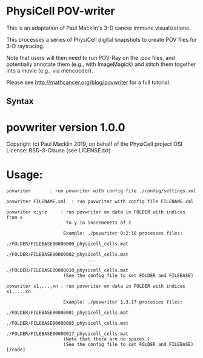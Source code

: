 # PhysiCell POV-writer

This is an adaptation of Paul Macklin's 3-D cancer immune visualizations.

This processes a series of PhysiCell digital snapshots to create POV files for 3-D raytracing.

Note that users will then need to run POV-Ray on the .pov files, and potentially annotate them (e.g., with ImageMagick) and stitch them together into a movie (e.g., via mencocder). 

Please see http://mathcancer.org/blog/povwriter for a full tutorial. 

## Syntax 

povwriter version 1.0.0
================================================================================

Copyright (c) Paul Macklin 2019, on behalf of the PhysiCell project
OSI License: BSD-3-Clause (see LICENSE.txt)

Usage: 
================================================================================
    povwriter		: run povwriter with config file ./config/settings.xml
    
    povwriter FILENAME.xml	: run povwriter with config file FILENAME.xml
    
    povwriter x:y:z		: run povwriter on data in FOLDER with indices from x 
                   		  to y in incremenets of z
    
                   		 Example: ./povwriter 0:2:10 processes files: 
                   		          ./FOLDER/FILEBASE00000000_physicell_cells.mat
                   		          ./FOLDER/FILEBASE00000002_physicell_cells.mat
                   		          ...
                   		          ./FOLDER/FILEBASE00000010_physicell_cells.mat
                   		 (See the config file to set FOLDER and FILEBASE)
    
    povwriter x1,...,xn	: run povwriter on data in FOLDER with indices x1,...,xn 
    
                   		 Example: ./povwriter 1,3,17 processes files: 
                   		          ./FOLDER/FILEBASE00000001_physicell_cells.mat
                   		          ./FOLDER/FILEBASE00000003_physicell_cells.mat
                   		          ./FOLDER/FILEBASE00000017_physicell_cells.mat
                   		 (Note that there are no spaces.)
                   		 (See the config file to set FOLDER and FILEBASE)
    [/code]                   


